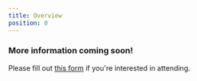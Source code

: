 ```yaml
---
title: Overview
position: 0
---
```


### More information coming soon!

Please fill out [this form](http://www.austintexas.gov) if you're interested in attending.
